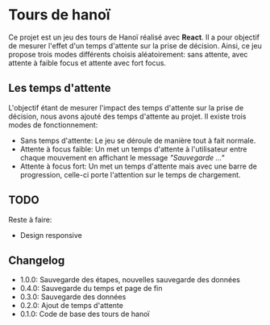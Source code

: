 # Tours de hanoï

Ce projet est un jeu des tours de Hanoï réalisé avec **React**. Il a pour objectif de mesurer l'effet d'un temps d'attente sur la prise de décision. Ainsi, ce jeu propose trois modes différents choisis aléatoirement: sans attente, avec attente à faible focus et attente avec fort focus.

## Les temps d'attente
L'objectif étant de mesurer l'impact des temps d'attente sur la prise de décision, nous avons ajouté des temps d'attente au projet. Il existe trois modes de fonctionnement:

- Sans temps d'attente: Le jeu se déroule de manière tout à fait normale.
- Attente à focus faible: Un met un temps d'attente à l'utilisateur entre chaque mouvement en affichant le message _"Sauvegarde ..."_
- Attente à focus fort: Un met un temps d'attente mais avec une barre de progression, celle-ci porte l'attention sur le temps de chargement.

## TODO

Reste à faire:

- Design responsive 

## Changelog

- 1.0.0: Sauvegarde des étapes, nouvelles sauvegarde des données  
- 0.4.0: Sauvegarde du temps et page de fin 
- 0.3.0: Sauvegarde des données 
- 0.2.0: Ajout de temps d'attente 
- 0.1.0: Code de base des tours de hanoï